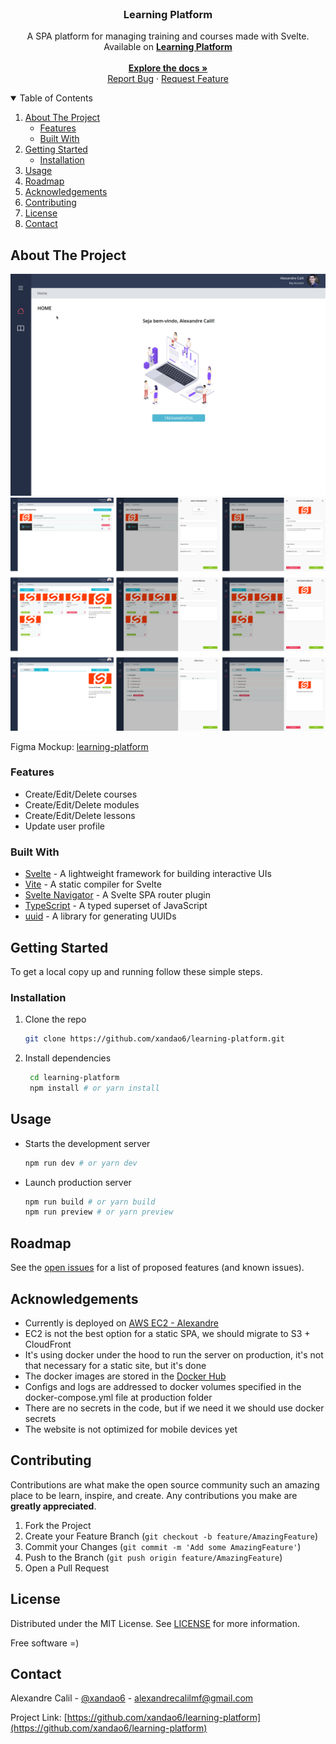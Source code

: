 <br />
<p align="center">
  <h3 align="center">Learning Platform</h3>

  <p align="center">
	A SPA platform for managing training and courses made with Svelte.
	<br />
	Available on <a href="https://xandao6.com"><strong>Learning Platform</strong></a>
    <br />
	<br />
    <a href="https://github.com/xandao6/learning-platform"><strong>Explore the docs »</strong></a>
    <br />
    <a href="https://github.com/xandao6/learning-platform/issue">Report Bug</a>
    ·
    <a href="https://github.com/xandao6/learning-platform/issues">Request Feature</a>
  </p>
</p>


<!-- TABLE OF CONTENTS -->
<details open="open">
  <summary>Table of Contents</summary>
  <ol>
    <li>
      <a href="#about-the-project">About The Project</a>
      <ul>
        <li><a href="#features">Features</a></li>
        <li><a href="#built-with">Built With</a></li>
      </ul>
    </li>
	<li>
      <a href="#getting-started">Getting Started</a>
      <ul>
        <li><a href="#installation">Installation</a></li>
      </ul>
    </li>
    <li><a href="#usage">Usage</a></li>
    <li><a href="#roadmap">Roadmap</a></li>
	<li><a href="#acknowledgements">Acknowledgements</a></li>
    <li><a href="#contributing">Contributing</a></li>
    <li><a href="#license">License</a></li>
    <li><a href="#contact">Contact</a></li>
  </ol>
</details>


<!-- ABOUT THE PROJECT -->
## About The Project

<div align="center">
  <a href="https://github.com/xandao6/learning-platform">
    <img src="public/website.gif" alt="Um GIF navegando entre as páginas do learning platform">
	<img src="public/mockup.png" alt="Um mockup mostrando todas as páginas do learning platform">
  </a>
</div>

Figma Mockup: [learning-platform](https://www.figma.com/file/YDOwfyVz4tPOQ041BS4mh0/Learning-Platform)

### Features

* Create/Edit/Delete courses
* Create/Edit/Delete modules
* Create/Edit/Delete lessons
* Update user profile

### Built With

* [Svelte](https://svelte.dev/) - A lightweight framework for building interactive UIs
* [Vite](https://vite.dev/) - A static compiler for Svelte
* [Svelte Navigator](https://github.com/mefechoel/svelte-navigator) - A Svelte SPA router plugin
* [TypeScript](https://www.typescriptlang.org/) - A typed superset of JavaScript
* [uuid](https://github.com/uuidjs/uuid) - A library for generating UUIDs


<!-- GETTING STARTED -->
## Getting Started

To get a local copy up and running follow these simple steps.

### Installation

1. Clone the repo
   ```sh
   git clone https://github.com/xandao6/learning-platform.git
   ```
2. Install dependencies
   ```sh
	cd learning-platform
	npm install # or yarn install
	```

<!-- USAGE EXAMPLES -->
## Usage

* Starts the development server
	```sh
  npm run dev # or yarn dev
  ```
* Launch production server
  ```sh
  npm run build # or yarn build
  npm run preview # or yarn preview
  ```

<!-- ROADMAP -->
## Roadmap

See the [open issues](https://github.com/xandao6/learning-platform/issues) for a list of proposed features (and known issues).


## Acknowledgements

* Currently is deployed on [AWS EC2 - Alexandre](https://xandao6.com)
* EC2 is not the best option for a static SPA, we should migrate to S3 + CloudFront
* It's using docker under the hood to run the server on production, it's not that necessary for a static site, but it's done
* The docker images are stored in the [Docker Hub](https://hub.docker.com/r/xandao6/learning-platform)
* Configs and logs are addressed to docker volumes specified in the docker-compose.yml file at production folder
* There are no secrets in the code, but if we need it we should use docker secrets
* The website is not optimized for mobile devices yet

<!-- CONTRIBUTING -->
## Contributing

Contributions are what make the open source community such an amazing place to be learn, inspire, and create. Any contributions you make are **greatly appreciated**.

1. Fork the Project
2. Create your Feature Branch (`git checkout -b feature/AmazingFeature`)
3. Commit your Changes (`git commit -m 'Add some AmazingFeature'`)
4. Push to the Branch (`git push origin feature/AmazingFeature`)
5. Open a Pull Request

<!-- LICENSE -->
## License

Distributed under the MIT License. See [LICENSE](./LICENSE.md) for more information.

Free software =)


<!-- CONTACT -->
## Contact

Alexandre Calil - [@xandao6](https://www.linkedin.com/in/xandao6/) - alexandrecalilmf@gmail.com

Project Link: [https://github.com/xandao6/learning-platform](https://github.com/xandao6/learning-platform)


<!-- LINKS & IMAGES Variables-->
<!-- https://www.markdownguide.org/basic-syntax/#reference-style-links -->
[contributors-shield]: https://img.shields.io/github/contributors/xandao6/repo.svg?style=for-the-badge
[contributors-url]: https://github.com/xandao6/repo/graphs/contributors
[forks-shield]: https://img.shields.io/github/forks/xandao6/repo.svg?style=for-the-badge
[forks-url]: https://github.com/xandao6/repo/network/members
[stars-shield]: https://img.shields.io/github/stars/xandao6/repo.svg?style=for-the-badge
[stars-url]: https://github.com/xandao6/repo/stargazers
[issues-shield]: https://img.shields.io/github/issues/xandao6/repo.svg?style=for-the-badge
[issues-url]: https://github.com/xandao6/repo/issues
[license-shield]: https://img.shields.io/github/license/xandao6/repo.svg?style=for-the-badge
[license-url]: https://github.com/xandao6/repo/blob/master/LICENSE.txt
[linkedin-shield]: https://img.shields.io/badge/-LinkedIn-black.svg?style=for-the-badge&logo=linkedin&colorB=555
[linkedin-url]: https://linkedin.com/in/xandao6
